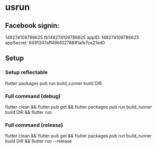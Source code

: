 # usrun

## Facebook signin:
<string name="facebook_app_id">148274109786625</string> <string name="fb_login_protocol_scheme">fb148274109786625</string>
appID: 148274109786625
appSecret: 9491347aff49bf0278881afe7ce21ed0

## Setup

### Setup reflectable

flutter packages pub run build_runner build DIR

### Full command (debug)
flutter clean && flutter pub get && flutter packages pub run build_runner build DIR && flutter run

### Full command (release)
flutter clean && flutter pub get && flutter packages pub run build_runner build DIR && flutter run --release
